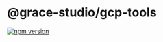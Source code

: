 # @grace-studio/gcp-tools

[![npm version](https://badge.fury.io/js/@grace-studio%2Fgcp-tools.svg)](https://badge.fury.io/js/@grace-studio%2Fgcp-tools)
